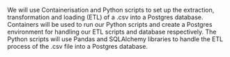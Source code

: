 We will use Containerisation and Python scripts to set up the extraction, transformation and loading (ETL) of a .csv into a Postgres database. Containers will be used to run our Python scripts and create a Postgres environment for handling our ETL scripts and database respectively. The Python scripts will use Pandas and SQLAlchemy libraries to handle the ETL process of the .csv file into a Postgres database.